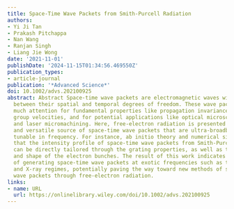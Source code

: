 ```yaml
---
title: Space‐Time Wave Packets from Smith‐Purcell Radiation
authors:
- Yi Ji Tan
- Prakash Pitchappa
- Nan Wang
- Ranjan Singh
- Liang Jie Wong
date: '2021-11-01'
publishDate: '2024-11-15T01:34:56.469550Z'
publication_types:
- article-journal
publication: '*Advanced Science*'
doi: 10.1002/advs.202100925
abstract: Abstract Space‐time wave packets are electromagnetic waves with strong correlations
  between their spatial and temporal degrees of freedom. These wave packets have gained
  much attention for fundamental properties like propagation invariance and user‐designed
  group velocities, and for potential applications like optical microscopy, micromanipulation,
  and laser micromachining. Here, free‐electron radiation is presented as a natural
  and versatile source of space‐time wave packets that are ultra‐broadband and highly
  tunable in frequency. For instance, ab initio theory and numerical simulations show
  that the intensity profile of space‐time wave packets from Smith‐Purcell radiation
  can be directly tailored through the grating properties, as well as the velocity
  and shape of the electron bunches. The result of this work indicates a viable way
  of generating space‐time wave packets at exotic frequencies such as the terahertz
  and X‐ray regimes, potentially paving the way toward new methods of shaping electromagnetic
  wave packets through free‐electron radiation.
links:
- name: URL
  url: https://onlinelibrary.wiley.com/doi/10.1002/advs.202100925
---
```

